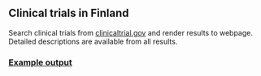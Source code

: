 ## Clinical trials in Finland

Search clinical trials from [clinicaltrial.gov](https://clinicaltrials.gov/api/) and render results to webpage. Detailed descriptions are available from all results.

### [Example output](https://research.janimiettinen.fi/material/clinicaltrials/)

